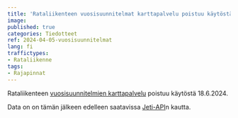 ```yaml
---
title: 'Rataliikenteen vuosisuunnitelmat karttapalvelu poistuu käytöstä 18.6.2024'
image:
published: true
categories: Tiedotteet
ref: 2024-04-05-vuosisuunnitelmat
lang: fi
traffictypes:
- Rataliikenne
tags:
- Rajapinnat
---
```


Rataliikenteen [vuosisuunnitelmien karttapalvelu](https://rata.digitraffic.fi/vuosisuunnitelmat/) poistuu käytöstä 18.6.2024.

Data on on tämän jälkeen edelleen saatavissa [Jeti-API](https://rata.digitraffic.fi/jeti-api/)n kautta.

